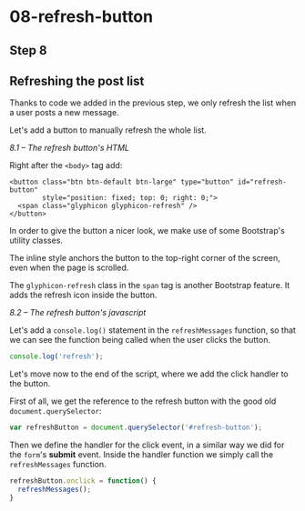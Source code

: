 # 08-refresh-button

## Step 8

## Refreshing the post list

Thanks to code we added in the previous step, we only refresh the list when a user posts a new message.

Let's add a button to manually refresh the whole list.

_8.1 – The refresh button's HTML_

Right after the `<body>` tag add:

```markup
<button class="btn btn-default btn-large" type="button" id="refresh-button"
        style="position: fixed; top: 0; right: 0;">
  <span class="glyphicon glyphicon-refresh" />
</button>
```

In order to give the button a nicer look, we make use of some Bootstrap's utility classes.

The inline style anchors the button to the top-right corner of the screen, even when the page is scrolled.

The `glyphicon-refresh` class in the `span` tag is another Bootstrap feature. It adds the refresh icon inside the button.

_8.2 – The refresh button's javascript_

Let's add a `console.log()` statement in the `refreshMessages` function, so that we can see the function being called when the user clicks the button.

```javascript
console.log('refresh');
```

Let's move now to the end of the script, where we add the click handler to the button.

First of all, we get the reference to the refresh button with the good old `document.querySelector`:

```javascript
var refreshButton = document.querySelector('#refresh-button');
```

Then we define the handler for the click event, in a similar way we did for the `form`'s **submit** event. Inside the handler function we simply call the `refreshMessages` function.

```javascript
refreshButton.onclick = function() {
  refreshMessages();
}
```


